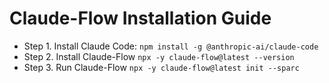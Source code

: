 # Claude-Flow Installation Guide

- Step 1. Install Claude Code: ``` npm install -g @anthropic-ai/claude-code ```
- Step 2. Install Claude-Flow ``` npx -y claude-flow@latest --version ```
- Step 3. Run Claude-Flow ``` npx -y claude-flow@latest init --sparc ```